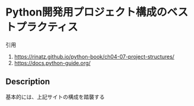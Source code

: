 # Python開発用プロジェクト構成のベストプラクティス

引用
1. https://rinatz.github.io/python-book/ch04-07-project-structures/
1. https://docs.python-guide.org/

## Description
基本的には、上記サイトの構成を踏襲する
